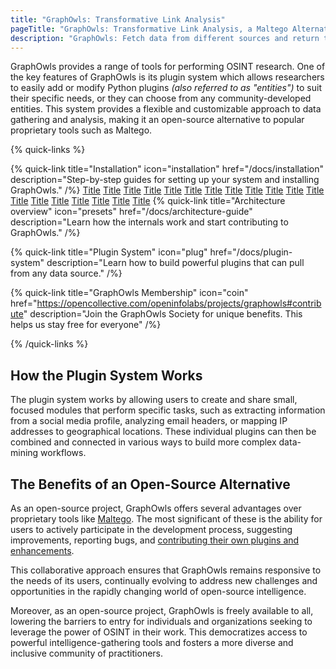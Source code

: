 ```yaml
---
title: "GraphOwls: Transformative Link Analysis"
pageTitle: "GraphOwls: Transformative Link Analysis, a Maltego Alternative"
description: "GraphOwls: Fetch data from different sources and return the results as visual entities that you can explore step-by-step. The Open-Source Link Analysis Solution."
---
```




GraphOwls provides a range of tools for performing OSINT research. One of the key features of GraphOwls is its plugin system which allows researchers to easily add or modify Python plugins _(also referred to as "entities")_ to suit their specific needs, or they can choose from any community-developed entities. This system provides a flexible and customizable approach to data gathering and analysis, making it an open-source alternative to popular proprietary tools such as Maltego.

{% quick-links %}

{% quick-link title="Installation" icon="installation" href="/docs/installation" description="Step-by-step guides for setting up your system and installing GraphOwls." /%}
[Title](index.md) [Title](docs/writing-plugins.md) [Title](docs/understanding-graphowls.md) [Title](docs/transforms-api.md) [Title](docs/transforms.md) [Title](docs/settings-api.md) [Title](docs/registry-api.md) [Title](docs/project-graphs.md) [Title](docs/plugins-api.md) [Title](docs/plugin-system.md) [Title](docs/plugin-recipes.md) [Title](docs/how-to-contribute.md) [Title](docs/entities.md) [Title](docs/entities-api.md) [Title](docs/architecture-guide.md) [Title](docs/intro/roadmap.md) [Title](docs/intro/getting-started.md) [Title](docs/intro) [Title](docs/intro/installation.md)
{% quick-link title="Architecture overview" icon="presets" href="/docs/architecture-guide" description="Learn how the internals work and start contributing to GraphOwls." /%}

{% quick-link title="Plugin System" icon="plug" href="/docs/plugin-system" description="Learn how to build powerful plugins that can pull from any data source." /%}

{% quick-link title="GraphOwls Membership" icon="coin" href="https://opencollective.com/openinfolabs/projects/graphowls#contribute" description="Join the GraphOwls Society for unique benefits. This helps us stay free for everyone" /%}


{% /quick-links %}


## How the Plugin System Works

The plugin system works by allowing users to create and share small, focused modules that perform specific tasks, such as extracting information from a social media profile, analyzing email headers, or mapping IP addresses to geographical locations. These individual plugins can then be combined and connected in various ways to build more complex data-mining workflows.


## The Benefits of an Open-Source Alternative

As an open-source project, GraphOwls offers several advantages over proprietary tools like [Maltego](https://www.maltego.com/). The most significant of these is the ability for users to actively participate in the development process, suggesting improvements, reporting bugs, and [contributing their own plugins and enhancements](/docs/registry-api).

This collaborative approach ensures that GraphOwls remains responsive to the needs of its users, continually evolving to address new challenges and opportunities in the rapidly changing world of open-source intelligence.

Moreover, as an open-source project, GraphOwls is freely available to all, lowering the barriers to entry for individuals and organizations seeking to leverage the power of OSINT in their work. This democratizes access to powerful intelligence-gathering tools and fosters a more diverse and inclusive community of practitioners.

